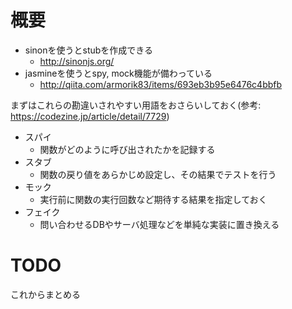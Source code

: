 # 概要
- sinonを使うとstubを作成できる
  - http://sinonjs.org/
- jasmineを使うとspy, mock機能が備わっている
  - http://qiita.com/armorik83/items/693eb3b95e6476c4bbfb

まずはこれらの勘違いされやすい用語をおさらいしておく(参考: https://codezine.jp/article/detail/7729)
- スパイ
  - 関数がどのように呼び出されたかを記録する
- スタブ
  - 関数の戻り値をあらかじめ設定し、その結果でテストを行う
- モック
  - 実行前に関数の実行回数など期待する結果を指定しておく
- フェイク
  - 問い合わせるDBやサーバ処理などを単純な実装に置き換える


# TODO
これからまとめる
